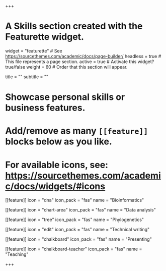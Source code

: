 +++
# A Skills section created with the Featurette widget.
widget = "featurette"  # See https://sourcethemes.com/academic/docs/page-builder/
headless = true  # This file represents a page section.
active = true  # Activate this widget? true/false
weight = 60  # Order that this section will appear.

title = ""
subtitle = ""

# Showcase personal skills or business features.
# 
# Add/remove as many `[[feature]]` blocks below as you like.
# 
# For available icons, see: https://sourcethemes.com/academic/docs/widgets/#icons
  
[[feature]]
  icon = "dna"
  icon_pack = "fas"
  name = "Bioinformatics"

[[feature]]
  icon = "chart-area"
  icon_pack = "fas"
  name = "Data analysis"
  
[[feature]]
  icon = "tree"
  icon_pack = "fas"
  name = "Phylogenetics"
  
[[feature]]
  icon = "edit"
  icon_pack = "fas"
  name = "Technical writing"
  
[[feature]]
  icon = "chalkboard"
  icon_pack = "fas"
  name = "Presenting"
  
[[feature]]
  icon = "chalkboard-teacher"
  icon_pack = "fas"
  name = "Teaching"

+++
